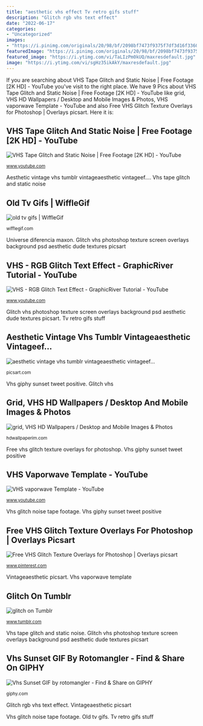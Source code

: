 ```yaml
---
title: "aesthetic vhs effect Tv retro gifs stuff"
description: "Glitch rgb vhs text effect"
date: "2022-06-17"
categories:
- "Uncategorized"
images:
- "https://i.pinimg.com/originals/20/98/bf/2098bf7473f9375f7df3d16f33603d49.jpg"
featuredImage: "https://i.pinimg.com/originals/20/98/bf/2098bf7473f9375f7df3d16f33603d49.jpg"
featured_image: "https://i.ytimg.com/vi/TaLIzPm0kUQ/maxresdefault.jpg"
image: "https://i.ytimg.com/vi/sgHz35ikAkY/maxresdefault.jpg"
---
```


If you are searching about VHS Tape Glitch and Static Noise | Free Footage [2K HD] - YouTube you've visit to the right place. We have 9 Pics about VHS Tape Glitch and Static Noise | Free Footage [2K HD] - YouTube like grid, VHS HD Wallpapers / Desktop and Mobile Images &amp; Photos, VHS vaporwave Template - YouTube and also Free VHS Glitch Texture Overlays for Photoshop | Overlays picsart. Here it is:

## VHS Tape Glitch And Static Noise | Free Footage [2K HD] - YouTube

![VHS Tape Glitch and Static Noise | Free Footage [2K HD] - YouTube](https://i.ytimg.com/vi/sgHz35ikAkY/maxresdefault.jpg "Vhs glitch noise tape footage")

<small>www.youtube.com</small>

Aesthetic vintage vhs tumblr vintageaesthetic vintageef.... Vhs tape glitch and static noise

## Old Tv Gifs | WiffleGif

![old tv gifs | WiffleGif](http://68.media.tumblr.com/78e040c81220a91a2767ddac6e475dc5/tumblr_o5ed0u7bFU1rsiyiyo1_500.gif "Vhs giphy sunset tweet positive")

<small>wifflegif.com</small>

Universe diferencia maxon. Glitch vhs photoshop texture screen overlays background psd aesthetic dude textures picsart

## VHS - RGB Glitch Text Effect - GraphicRiver Tutorial - YouTube

![VHS - RGB Glitch Text Effect - GraphicRiver Tutorial - YouTube](https://i.ytimg.com/vi/klJN1c-TiEE/maxresdefault.jpg "Aesthetic vintage vhs tumblr vintageaesthetic vintageef...")

<small>www.youtube.com</small>

Glitch vhs photoshop texture screen overlays background psd aesthetic dude textures picsart. Tv retro gifs stuff

## Aesthetic Vintage Vhs Tumblr Vintageaesthetic Vintageef...

![aesthetic vintage vhs tumblr vintageaesthetic vintageef...](https://cdn130.picsart.com/267297438026201.jpg?r1024x1024 "Vhs vaporwave template")

<small>picsart.com</small>

Vhs giphy sunset tweet positive. Glitch vhs

## Grid, VHS HD Wallpapers / Desktop And Mobile Images &amp; Photos

![grid, VHS HD Wallpapers / Desktop and Mobile Images &amp; Photos](https://hdwallpaperim.com/wp-content/uploads/2017/08/23/473358-grid-VHS.jpg "Vhs vaporwave template")

<small>hdwallpaperim.com</small>

Free vhs glitch texture overlays for photoshop. Vhs giphy sunset tweet positive

## VHS Vaporwave Template - YouTube

![VHS vaporwave Template - YouTube](https://i.ytimg.com/vi/TaLIzPm0kUQ/maxresdefault.jpg "Free vhs glitch texture overlays for photoshop")

<small>www.youtube.com</small>

Vhs glitch noise tape footage. Vhs giphy sunset tweet positive

## Free VHS Glitch Texture Overlays For Photoshop | Overlays Picsart

![Free VHS Glitch Texture Overlays for Photoshop | Overlays picsart](https://i.pinimg.com/originals/20/98/bf/2098bf7473f9375f7df3d16f33603d49.jpg "Aesthetic vintage vhs tumblr vintageaesthetic vintageef...")

<small>www.pinterest.com</small>

Vintageaesthetic picsart. Vhs vaporwave template

## Glitch On Tumblr

![glitch on Tumblr](http://38.media.tumblr.com/080650152e4b3682b3815f415fa0eac1/tumblr_no06vvWYsv1ute1ezo1_r1_500.gif "Vhs glitch noise tape footage")

<small>www.tumblr.com</small>

Vhs tape glitch and static noise. Glitch vhs photoshop texture screen overlays background psd aesthetic dude textures picsart

## Vhs Sunset GIF By Rotomangler - Find &amp; Share On GIPHY

![Vhs Sunset GIF by rotomangler - Find &amp; Share on GIPHY](https://media.giphy.com/media/l0K43M5HYnptgF14I/giphy.gif "Old tv gifs")

<small>giphy.com</small>

Glitch rgb vhs text effect. Vintageaesthetic picsart

Vhs glitch noise tape footage. Old tv gifs. Tv retro gifs stuff
